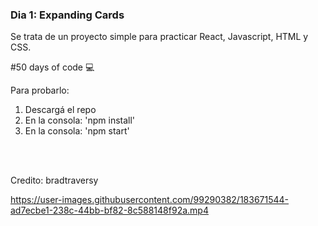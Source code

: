### Dia 1: Expanding Cards

Se trata de un proyecto simple para practicar React, Javascript, HTML y CSS.


#50 days of code 💻


Para probarlo:
1. Descargá el repo
2. En la consola: 'npm install'
3. En la consola: 'npm start'

<br></br>

Credito: bradtraversy

https://user-images.githubusercontent.com/99290382/183671544-ad7ecbe1-238c-44bb-bf82-8c588148f92a.mp4


